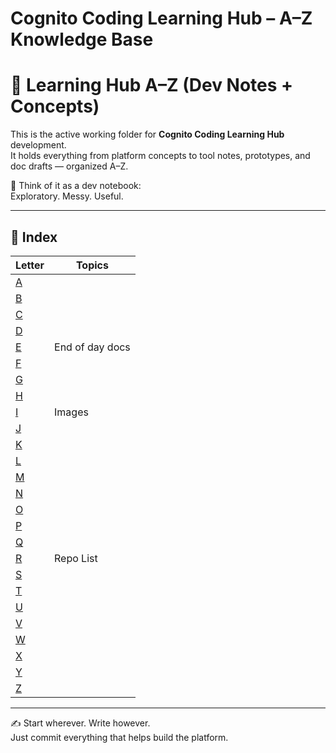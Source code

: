 # Cognito Coding Learning Hub – A–Z Knowledge Base
# 🧪 Learning Hub A–Z (Dev Notes + Concepts)

This is the active working folder for **Cognito Coding Learning Hub** development.  
It holds everything from platform concepts to tool notes, prototypes, and doc drafts — organized A–Z.

📁 Think of it as a dev notebook:  
Exploratory. Messy. Useful.

---

## 📖 Index

| Letter | Topics |
|--------|--------|
| [A](./A-Z/A/README.md) | |
| [B](./A-Z/B/README.md) | |
| [C](./A-Z/C/README.md) | |
| [D](./A-Z/D/README.md) | |
| [E](./A-Z/E/README.md) |End of day docs |
| [F](./A-Z/F/README.md) | |
| [G](./A-Z/G/README.md) | |
| [H](./A-Z/H/README.md) | |
| [I](./A-Z/I/README.md) | Images|
| [J](./A-Z/J/README.md) | |
| [K](./A-Z/K/README.md) | |
| [L](./A-Z/L/README.md) | |
| [M](./A-Z/M/README.md) | |
| [N](./A-Z/N/README.md) | |
| [O](./A-Z/O/README.md) | |
| [P](./A-Z/P/README.md) | |
| [Q](./A-Z/Q/README.md) | |
| [R](./A-Z/R/README.md) | Repo List|
| [S](./A-Z/S/README.md) | |
| [T](./A-Z/T/README.md) | |
| [U](./A-Z/U/README.md) | |
| [V](./A-Z/V/README.md) | |
| [W](./A-Z/W/README.md) | |
| [X](./A-Z/X/README.md) | |
| [Y](./A-Z/Y/README.md) | |
| [Z](./A-Z/Z/README.md) | |

---

✍️ Start wherever. Write however.  
Just commit everything that helps build the platform.
